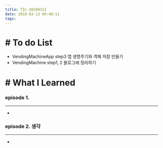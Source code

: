 ```yaml
---
title: TIL-20180313
date: 2018-03-13 09:40:11
tags: 
---
```


# # To do List

- VendingMachineApp step3 앱 생명주기와 객체 저장 만들기
- VendingMachine step1, 2 블로그에 정리하기


# # What I Learned

### episode 1. 

---

- 

### episode 2. 생각

---

- 